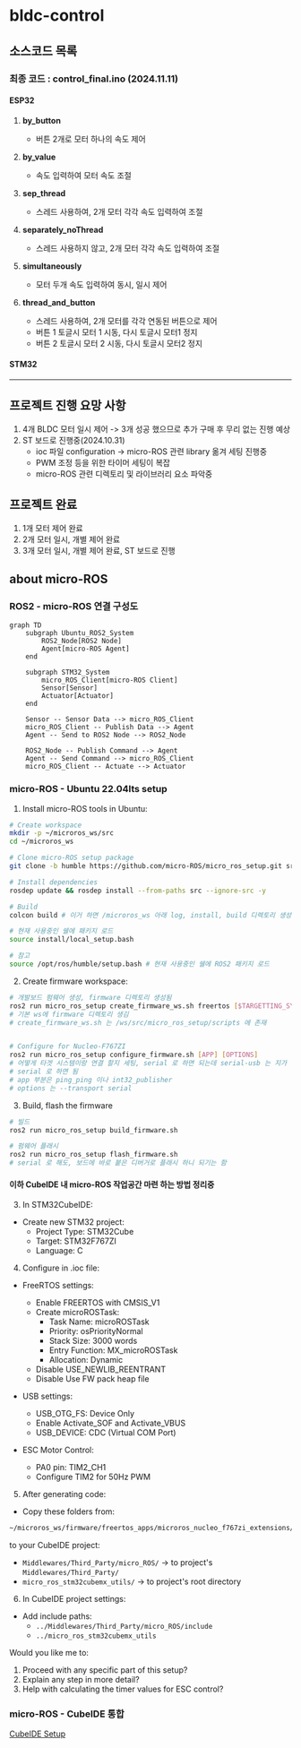# bldc-control



## 소스코드 목록
### 최종 코드 : control_final.ino (2024.11.11)
#### ESP32
1. **by_button**
    - 버튼 2개로 모터 하나의 속도 제어

2. **by_value**
    - 속도 입력하여 모터 속도 조절

3. **sep_thread**
    - 스레드 사용하여, 2개 모터 각각 속도 입력하여 조절

4. **separately_noThread**
    - 스레드 사용하지 않고, 2개 모터 각각 속도 입력하여 조절

5. **simultaneously**
    - 모터 두개 속도 입력하여 동시, 일시 제어

6. **thread_and_button**
    - 스레드 사용하여, 2개 모터를 각각 연동된 버튼으로 제어
    - 버튼 1 토글시 모터 1 시동, 다시 토글시 모터1 정지
    - 버튼 2 토글시 모터 2 시동, 다시 토글시 모터2 정지

#### STM32

--- 

## 프로젝트 진행 요망 사항
1. 4개 BLDC 모터 일시 제어 -> 3개 성공 했으므로 추가 구매 후 무리 없는 진행 예상
2. ST 보드로 진행중(2024.10.31)
    - ioc 파일 configuration -> micro-ROS 관련 library 옮겨 세팅 진행중
    - PWM 조정 등을 위한 타이머 세팅이 복잡
    - micro-ROS 관련 디렉토리 및 라이브러리 요소 파악중

## 프로젝트 완료
1. 1개 모터 제어 완료
2. 2개 모터 일시, 개별 제어 완료
3. 3개 모터 일시, 개별 제어 완료, ST 보드로 진행


## about micro-ROS

### ROS2 - micro-ROS 연결 구성도

``` mermaid
graph TD
    subgraph Ubuntu_ROS2_System
        ROS2_Node[ROS2 Node]
        Agent[micro-ROS Agent]
    end
    
    subgraph STM32_System
        micro_ROS_Client[micro-ROS Client]
        Sensor[Sensor]
        Actuator[Actuator]
    end

    Sensor -- Sensor Data --> micro_ROS_Client
    micro_ROS_Client -- Publish Data --> Agent
    Agent -- Send to ROS2 Node --> ROS2_Node
    
    ROS2_Node -- Publish Command --> Agent
    Agent -- Send Command --> micro_ROS_Client
    micro_ROS_Client -- Actuate --> Actuator
```

### micro-ROS - Ubuntu 22.04lts setup

1. Install micro-ROS tools in Ubuntu:
```bash
# Create workspace
mkdir -p ~/microros_ws/src
cd ~/microros_ws

# Clone micro-ROS setup package
git clone -b humble https://github.com/micro-ROS/micro_ros_setup.git src/micro_ros_setup

# Install dependencies
rosdep update && rosdep install --from-paths src --ignore-src -y

# Build
colcon build # 이거 하면 /microros_ws 아래 log, install, build 디렉토리 생성됨

# 현재 사용중인 쉘에 패키지 로드
source install/local_setup.bash 

# 참고
source /opt/ros/humble/setup.bash # 현재 사용중인 쉘에 ROS2 패키지 로드
```

2. Create firmware workspace:
```bash
# 개발보드 펌웨어 생성, firmware 디렉토리 생성됨
ros2 run micro_ros_setup create_firmware_ws.sh freertos [$TARGETTING_SYSTEM]
# 기본 ws에 firmware 디렉토리 생김
# create_firmware_ws.sh 는 /ws/src/micro_ros_setup/scripts 에 존재


# Configure for Nucleo-F767ZI
ros2 run micro_ros_setup configure_firmware.sh [APP] [OPTIONS]
# 어떻게 타겟 시스템이랑 연결 할지 세팅, serial 로 하면 되는데 serial-usb 는 지가 된다면서 안 해줌 갯새긱가
# serial 로 하면 됨
# app 부분은 ping_ping 이나 int32_publisher
# options 는 --transport serial
```

3. Build, flash the firmware
```bash
# 빌드
ros2 run micro_ros_setup build_firmware.sh

# 펌웨어 플래시
ros2 run micro_ros_setup flash_firmware.sh
# serial 로 해도, 보드에 바로 붙은 디버거로 플래시 하니 되기는 함
```




#### 이하 CubeIDE 내 micro-ROS 작업공간 마련 하는 방법 정리중
3. In STM32CubeIDE:
- Create new STM32 project:
  * Project Type: STM32Cube
  * Target: STM32F767ZI
  * Language: C

4. Configure in .ioc file:
- FreeRTOS settings:
  * Enable FREERTOS with CMSIS_V1
  * Create microROSTask:
    - Task Name: microROSTask
    - Priority: osPriorityNormal
    - Stack Size: 3000 words
    - Entry Function: MX_microROSTask
    - Allocation: Dynamic
  * Disable USE_NEWLIB_REENTRANT
  * Disable Use FW pack heap file

- USB settings:
  * USB_OTG_FS: Device Only
  * Enable Activate_SOF and Activate_VBUS
  * USB_DEVICE: CDC (Virtual COM Port)

- ESC Motor Control:
  * PA0 pin: TIM2_CH1
  * Configure TIM2 for 50Hz PWM

5. After generating code:
- Copy these folders from:
```bash
~/microros_ws/firmware/freertos_apps/microros_nucleo_f767zi_extensions/
```
to your CubeIDE project:
- `Middlewares/Third_Party/micro_ROS/` → to project's `Middlewares/Third_Party/`
- `micro_ros_stm32cubemx_utils/` → to project's root directory

6. In CubeIDE project settings:
- Add include paths:
  * `../Middlewares/Third_Party/micro_ROS/include`
  * `../micro_ros_stm32cubemx_utils`

Would you like me to:
1. Proceed with any specific part of this setup?
2. Explain any step in more detail?
3. Help with calculating the timer values for ESC control?


### micro-ROS - CubeIDE 통합
[CubeIDE Setup](https://github.com/micro-ROS/micro_ros_stm32cubemx_utils?tab=readme-ov-file)


